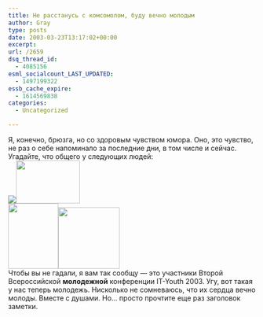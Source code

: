 ```yaml
---
title: Не расстанусь с комсомолом, буду вечно молодым
author: Gray
type: posts
date: 2003-03-23T13:17:02+00:00
excerpt:
url: /2659
dsq_thread_id:
  - 4085156
esml_socialcount_LAST_UPDATED:
  - 1497199322
essb_cache_expire:
  - 1614569838
categories:
  - Uncategorized

---
```








Я, конечно, брюзга, но со здоровым чувством юмора. Оно, это чувство, не раз о себе напоминало за последние дни, в том числе и сейчас.  
Угадайте, что общего у следующих людей:  
<img src="https://i2.wp.com/it-youth.bitclub.info/images/vinokurov.gif?w=740" border="0" data-recalc-dims="1" /><img src="https://i2.wp.com/it-youth.bitclub.info/images/sebrant.gif?resize=130%2C87" width="130" height="87" border="0" data-recalc-dims="1" />  
<img src="https://i1.wp.com/it-youth.bitclub.info/images/repiev.gif?resize=102%2C133" width="102" height="133" border="0" data-recalc-dims="1" /><img src="https://i0.wp.com/it-youth.bitclub.info/images/nosik.gif?resize=125%2C125" width="125" height="125" border="0" data-recalc-dims="1" />  
Чтобы вы не гадали, я вам так сообщу &#8212; это участники Второй Всероссийской **молодежной** конференции IT-Youth 2003. Угу, вот такая у нас теперь молодежь. Нисколько не сомневаюсь, что их сердца вечно молоды. Вместе с душами. Но&#8230; просто прочтите еще раз заголовок заметки.